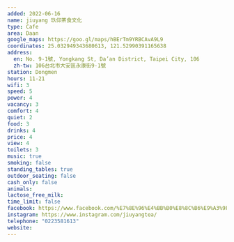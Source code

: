 ```yaml
---
added: 2022-06-16
name: jiuyang 玖仰茶食文化
type: Cafe
area: Daan
google_maps: https://goo.gl/maps/hBErTm9YRBCAvA9L9
coordinates: 25.032949343680613, 121.52990391165638
address:
  en: No. 9-1號, Yongkang St, Da’an District, Taipei City, 106
  zh-tw: 106台北市大安區永康街9-1號
station: Dongmen
hours: 11-21
wifi: 3
speed: 5
power: 4
vacancy: 3
comfort: 4
quiet: 2
food: 3
drinks: 4
price: 4
view: 4
toilets: 3
music: true
smoking: false
standing_tables: true
outdoor_seating: false
cash_only: false
animals: 
lactose_free_milk: 
time_limit: false
facebook: https://www.facebook.com/%E7%8E%96%E4%BB%B0%E8%8C%B6%E9%A3%9F%E6%96%87%E5%8C%96-101297618338470/
instagram: https://www.instagram.com/jiuyangtea/
telephone: "0223581613"
website: 
---
```

